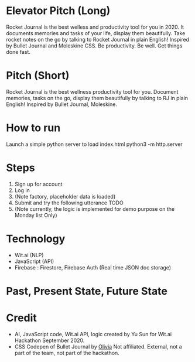 # Elevator Pitch (Long)
Rocket Journal is the best welless and productivity tool for you in 2020. It documents memories and tasks of your life, display them beautifully. Take rocket notes on the go by talking to Rocket Journal in plain English! Inspired by Bullet Journal and Moleskine CSS. Be productivity. Be well. Get things done fast.

# Pitch (Short)
Rocket Journal is the best wellness productivity tool for you. Document memories, tasks on the go, display them beautifully by talking to RJ in plain English! Inspired by Bullet Journal, Moleskine. 

# How to run 
Launch a simple python server to load index.html
python3 -m http.server

# Steps
1. Sign up for account
1. Log in 
1. (Note factory, placeholder data is loaded)
1. Submit and try the following utterance TODO
1. (Note currently, the logic is implemented for demo purpose on the Monday list Only)


# Technology
- Wit.ai (NLP)
- JavaScript (API)
- Firebase : Firestore, Firebase Auth (Real time JSON doc storage)

# Past, Present State, Future State

# Credit
- AI, JavaScript code, Wit.ai API, logic created by Yu Sun for Wit.ai Hackathon September 2020.
- CSS Codepen of Bullet Journal by [Olivia](https://twitter.com/meowlivia_) Not affiliated. External, not a part of the team, not part of the hackathon. 